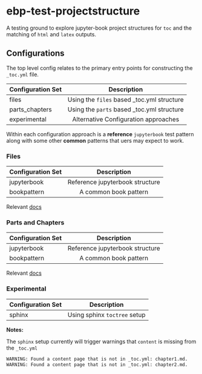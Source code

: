 # ebp-test-projectstructure

A testing ground to explore jupyter-book project structures for `toc` and the matching of `html` and `latex` outputs.

## Configurations

The top level config relates to the primary entry points for
constructing the `_toc.yml` file.

| Configuration Set   |      Description      |
|---------------------|:---------------------:|
| files               | Using the `files` based _toc.yml structure |
| parts_chapters      | Using the `parts` based _toc.yml structure |
| experimental        | Alternative Configuration approaches |

Within each configuration approach is a **reference** `jupyterbook` test
pattern along with some other **common** patterns that uers may
expect to work.

### Files

| Configuration Set   |      Description      |
|---------------------|:---------------------:|
| jupyterbook         |  Reference jupyterbook structure |
| bookpattern         |  A common book pattern |

Relevant [docs](https://jupyterbook.org/customize/toc.html#defining-chapters-and-parts-in-toc-yml)

### Parts and Chapters

| Configuration Set   |      Description      |
|---------------------|:---------------------:|
| jupyterbook         |  Reference jupyterbook structure |
| bookpattern         |  A common book pattern |

Relevant [docs](https://jupyterbook.org/customize/toc.html#defining-chapters-and-parts-in-toc-yml)

### Experimental

| Configuration Set   |      Description      |
|---------------------|:---------------------:|
| sphinx              |  Using sphinx `toctree` setup |

**Notes:**

The `sphinx` setup currently will trigger warnings that `content` is missing from the `_toc.yml`

```bash
WARNING: Found a content page that is not in _toc.yml: chapter1.md.
WARNING: Found a content page that is not in _toc.yml: chapter2.md.
```